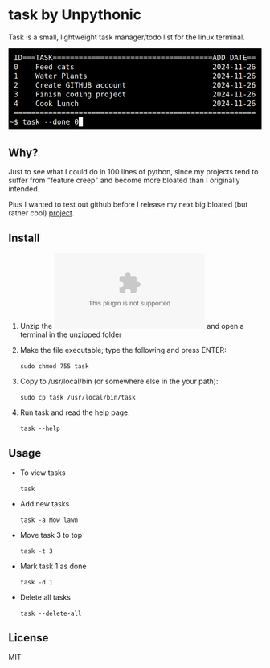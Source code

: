 # task by Unpythonic
Task is a small, lightweight task manager/todo list for the linux terminal.

![screenshot](screenshot.png)

## Why?
Just to see what I could do in 100 lines of python, since my projects tend to suffer from "feature creep" and become more bloated than I originally intended. 

Plus I wanted to test out github before I release my next big bloated (but rather cool) [project](https://github.com/unpythonic-coder/mplay/tree/main).

## Install

1. Unzip the 
![download](https://github.com/unpythonic-coder/task/archive/refs/heads/main.zip) and open a terminal in the unzipped folder
2. Make the file executable; type the following and press ENTER:

	```sudo chmod 755 task```
	
3. Copy to /usr/local/bin (or somewhere else in the your path):

	```sudo cp task /usr/local/bin/task```

4. Run task and read the help page:

	```task --help```

## Usage

- To view tasks

	```task```

- Add new tasks

	```task -a Mow lawn```

- Move task 3 to top

	```task -t 3```

- Mark task 1 as done

	```task -d 1```

- Delete all tasks

	```task --delete-all```


## License

MIT


